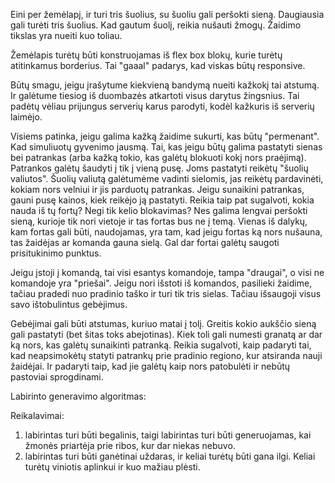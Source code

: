 Eini per žemėlapį, ir turi tris šuolius, su šuoliu gali peršokti sieną. Daugiausia gali turėti tris šuolius. 
Kad gautum šuolį, reikia nušauti žmogų. Žaidimo tikslas yra nueiti kuo toliau.

Žemėlapis turėtų būti konstruojamas iš flex box blokų, kurie turėtų atitinkamus borderius. Tai "gaaal" padarys,
kad viskas būtų responsive.

Būtų smagu, jeigu įrašytume kiekvieną bandymą nueiti kažkokį tai atstumą. Ir galėtume tiesiog iš duombazės atkartoti
visus darytus žingsnius. Tai padėtų vėliau prijungus serverių karus parodyti, kodėl kažkuris iš serverių laimėjo.

Visiems patinka, jeigu galima kažką žaidime sukurti, kas būtų "permenant". Kad simuliuotų gyvenimo jausmą. Tai, kas
jeigu būtų galima pastatyti sienas bei patrankas (arba kažką tokio, kas galėtų blokuoti kokį nors praėjimą). Patrankos
galėtų šaudyti į tik į vieną pusę. Joms pastatyti reikėtų "šuolių valiutos". Šuolių valiutą galėtumėme vadinti sielomis,
jas reikėtų pardavinėti, kokiam nors velniui ir jis parduotų patrankas. Jeigu sunaikini patrankas, gauni pusę kainos,
kiek reikėjo ją pastatyti. Reikia taip pat sugalvoti, kokia nauda iš tų fortų? Negi tik kelio blokavimas? Nes galima 
lengvai peršokti sieną, kurioje tik nori vietoje ir tas fortas bus ne į temą. Vienas iš dalykų, kam fortas gali būti,
naudojamas, yra tam, kad jeigu fortas ką nors nušauna, tas žaidėjas ar komanda gauna sielą. Gal dar fortai galėtų saugoti
prisitukinimo punktus.

Jeigu įstoji į komandą, tai visi esantys komandoje, tampa "draugai", o visi ne komandoje yra "priešai". Jeigu nori išstoti iš
komandos, pasilieki žaidime, tačiau pradedi nuo pradinio taško ir turi tik tris sielas. Tačiau išsaugoji visus savo ištobulintus
gebėjimus.

Gebėjimai gali būti atstumas, kuriuo matai į tolį. Greitis kokio aukščio sieną gali pastatyti (bet šitas toks abejotinas). Kiek
toli gali numesti granatą ar dar ką nors, kas galėtų sunaikinti patranką. Reikia sugalvoti, kaip padaryti tai, kad neapsimokėtų
statyti patrankų prie pradinio regiono, kur atsiranda nauji žaidėjai. Ir padaryti taip, kad jie galėtų kaip nors patobulėti ir
nebūtų pastoviai sprogdinami.

Labirinto generavimo algoritmas:

Reikalavimai: 
1) labirintas turi būti begalinis, taigi labirintas turi būti generuojamas, kai žmonės priartėja prie ribos, kur dar niekas nebuvo.
2) labirintas turi būti ganėtinai uždaras, ir keliai turėtų būti gana ilgi. Keliai turėtų viniotis aplinkui ir kuo mažiau plėsti.